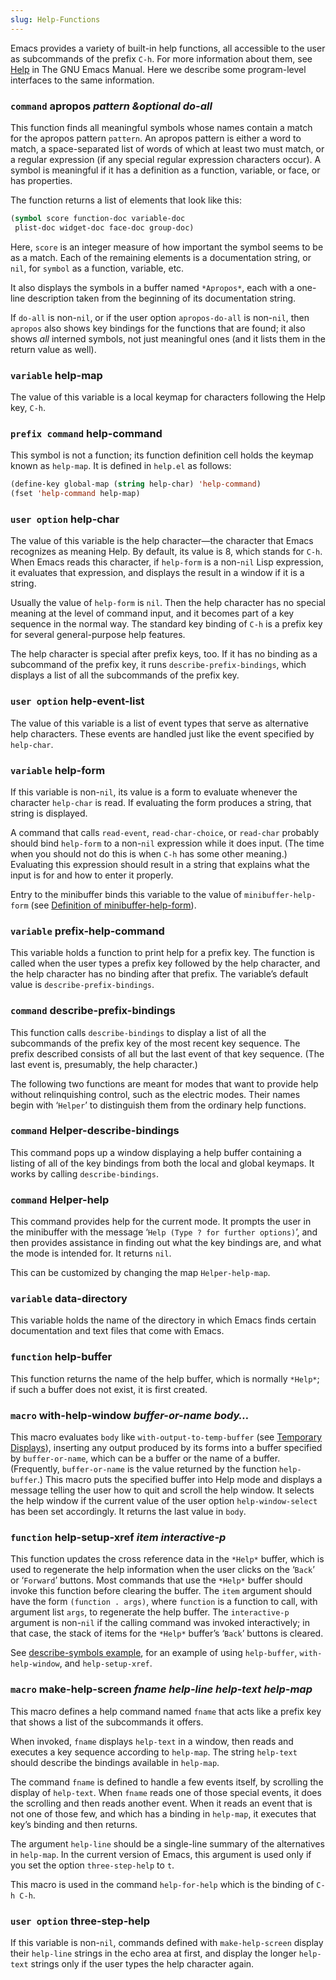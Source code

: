 ```yaml
---
slug: Help-Functions
---
```


Emacs provides a variety of built-in help functions, all accessible to the user as subcommands of the prefix `C-h`. For more information about them, see [Help](https://www.gnu.org/software/emacs/manual/html_mono/emacs.html#Help) in The GNU Emacs Manual. Here we describe some program-level interfaces to the same information.

### <span className="tag command">`command`</span> **apropos** *pattern \&optional do-all*

This function finds all meaningful symbols whose names contain a match for the apropos pattern `pattern`. An apropos pattern is either a word to match, a space-separated list of words of which at least two must match, or a regular expression (if any special regular expression characters occur). A symbol is meaningful if it has a definition as a function, variable, or face, or has properties.

The function returns a list of elements that look like this:

```lisp
(symbol score function-doc variable-doc
 plist-doc widget-doc face-doc group-doc)
```

Here, `score` is an integer measure of how important the symbol seems to be as a match. Each of the remaining elements is a documentation string, or `nil`, for `symbol` as a function, variable, etc.

It also displays the symbols in a buffer named `*Apropos*`, each with a one-line description taken from the beginning of its documentation string.

If `do-all` is non-`nil`, or if the user option `apropos-do-all` is non-`nil`, then `apropos` also shows key bindings for the functions that are found; it also shows *all* interned symbols, not just meaningful ones (and it lists them in the return value as well).

### <span className="tag variable">`variable`</span> **help-map**

The value of this variable is a local keymap for characters following the Help key, `C-h`.

### <span className="tag prefixcommand">`prefix command`</span> **help-command**

This symbol is not a function; its function definition cell holds the keymap known as `help-map`. It is defined in `help.el` as follows:

```lisp
(define-key global-map (string help-char) 'help-command)
(fset 'help-command help-map)
```

### <span className="tag useroption">`user option`</span> **help-char**

The value of this variable is the help character—the character that Emacs recognizes as meaning Help. By default, its value is 8, which stands for `C-h`. When Emacs reads this character, if `help-form` is a non-`nil` Lisp expression, it evaluates that expression, and displays the result in a window if it is a string.

Usually the value of `help-form` is `nil`. Then the help character has no special meaning at the level of command input, and it becomes part of a key sequence in the normal way. The standard key binding of `C-h` is a prefix key for several general-purpose help features.

The help character is special after prefix keys, too. If it has no binding as a subcommand of the prefix key, it runs `describe-prefix-bindings`, which displays a list of all the subcommands of the prefix key.

### <span className="tag useroption">`user option`</span> **help-event-list**

The value of this variable is a list of event types that serve as alternative help characters. These events are handled just like the event specified by `help-char`.

### <span className="tag variable">`variable`</span> **help-form**

If this variable is non-`nil`, its value is a form to evaluate whenever the character `help-char` is read. If evaluating the form produces a string, that string is displayed.

A command that calls `read-event`, `read-char-choice`, or `read-char` probably should bind `help-form` to a non-`nil` expression while it does input. (The time when you should not do this is when `C-h` has some other meaning.) Evaluating this expression should result in a string that explains what the input is for and how to enter it properly.

Entry to the minibuffer binds this variable to the value of `minibuffer-help-form` (see [Definition of minibuffer-help-form](/docs/elisp/Definition-of-minibuffer_002dhelp_002dform)).

### <span className="tag variable">`variable`</span> **prefix-help-command**

This variable holds a function to print help for a prefix key. The function is called when the user types a prefix key followed by the help character, and the help character has no binding after that prefix. The variable’s default value is `describe-prefix-bindings`.

### <span className="tag command">`command`</span> **describe-prefix-bindings**

This function calls `describe-bindings` to display a list of all the subcommands of the prefix key of the most recent key sequence. The prefix described consists of all but the last event of that key sequence. (The last event is, presumably, the help character.)

The following two functions are meant for modes that want to provide help without relinquishing control, such as the electric modes. Their names begin with ‘`Helper`’ to distinguish them from the ordinary help functions.

### <span className="tag command">`command`</span> **Helper-describe-bindings**

This command pops up a window displaying a help buffer containing a listing of all of the key bindings from both the local and global keymaps. It works by calling `describe-bindings`.

### <span className="tag command">`command`</span> **Helper-help**

This command provides help for the current mode. It prompts the user in the minibuffer with the message ‘`Help (Type ? for further options)`’, and then provides assistance in finding out what the key bindings are, and what the mode is intended for. It returns `nil`.

This can be customized by changing the map `Helper-help-map`.

### <span className="tag variable">`variable`</span> **data-directory**

This variable holds the name of the directory in which Emacs finds certain documentation and text files that come with Emacs.

### <span className="tag function">`function`</span> **help-buffer**

This function returns the name of the help buffer, which is normally `*Help*`; if such a buffer does not exist, it is first created.

### <span className="tag macro">`macro`</span> **with-help-window** *buffer-or-name body…*

This macro evaluates `body` like `with-output-to-temp-buffer` (see [Temporary Displays](/docs/elisp/Temporary-Displays)), inserting any output produced by its forms into a buffer specified by `buffer-or-name`, which can be a buffer or the name of a buffer. (Frequently, `buffer-or-name` is the value returned by the function `help-buffer`.) This macro puts the specified buffer into Help mode and displays a message telling the user how to quit and scroll the help window. It selects the help window if the current value of the user option `help-window-select` has been set accordingly. It returns the last value in `body`.

### <span className="tag function">`function`</span> **help-setup-xref** *item interactive-p*

This function updates the cross reference data in the `*Help*` buffer, which is used to regenerate the help information when the user clicks on the ‘`Back`’ or ‘`Forward`’ buttons. Most commands that use the `*Help*` buffer should invoke this function before clearing the buffer. The `item` argument should have the form `(function . args)`, where `function` is a function to call, with argument list `args`, to regenerate the help buffer. The `interactive-p` argument is non-`nil` if the calling command was invoked interactively; in that case, the stack of items for the `*Help*` buffer’s ‘`Back`’ buttons is cleared.

See [describe-symbols example](/docs/elisp/describe_002dsymbols-example), for an example of using `help-buffer`, `with-help-window`, and `help-setup-xref`.

### <span className="tag macro">`macro`</span> **make-help-screen** *fname help-line help-text help-map*

This macro defines a help command named `fname` that acts like a prefix key that shows a list of the subcommands it offers.

When invoked, `fname` displays `help-text` in a window, then reads and executes a key sequence according to `help-map`. The string `help-text` should describe the bindings available in `help-map`.

The command `fname` is defined to handle a few events itself, by scrolling the display of `help-text`. When `fname` reads one of those special events, it does the scrolling and then reads another event. When it reads an event that is not one of those few, and which has a binding in `help-map`, it executes that key’s binding and then returns.

The argument `help-line` should be a single-line summary of the alternatives in `help-map`. In the current version of Emacs, this argument is used only if you set the option `three-step-help` to `t`.

This macro is used in the command `help-for-help` which is the binding of `C-h C-h`.

### <span className="tag useroption">`user option`</span> **three-step-help**

If this variable is non-`nil`, commands defined with `make-help-screen` display their `help-line` strings in the echo area at first, and display the longer `help-text` strings only if the user types the help character again.
